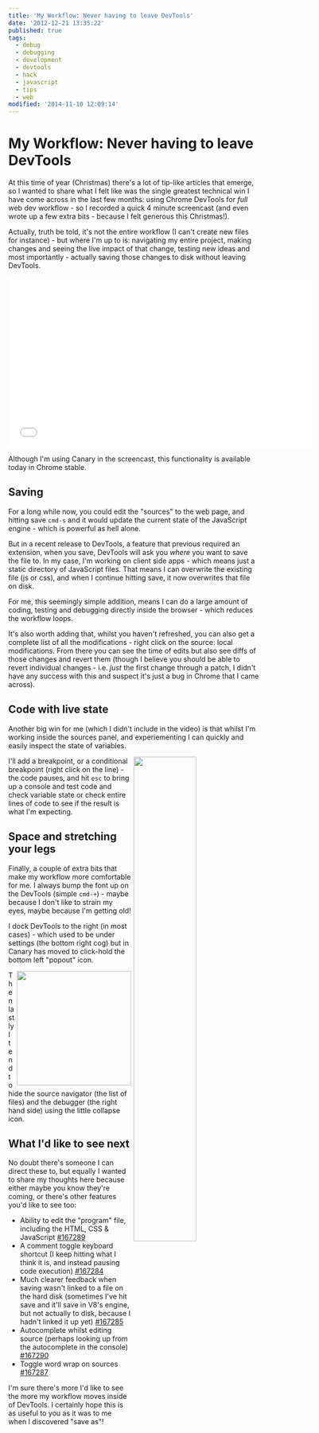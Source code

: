 ```yaml
---
title: 'My Workflow: Never having to leave DevTools'
date: '2012-12-21 13:35:22'
published: true
tags:
  - debug
  - debugging
  - development
  - devtools
  - hack
  - javascript
  - tips
  - web
modified: '2014-11-10 12:09:14'
---
```

# My Workflow: Never having to leave DevTools

At this time of year (Christmas) there's a lot of tip-like articles that emerge, so I wanted to share what I felt like was the single greatest technical win I have come across in the last few months: using Chrome DevTools for *full* web dev workflow - so I recorded a quick 4 minute screencast (and even wrote up a few extra bits - because I felt generous this Christmas!).

Actually, truth be told, it's not the entire workflow (I can't create new files for instance) - but where I'm up to is: navigating my entire project, making changes and seeing the live impact of that change, testing new ideas and most importantly - actually saving those changes to disk without leaving DevTools.

<iframe width="612" height="344" src="//www.youtube.com/embed/ura4ee4fjZs?rel=0" frameborder="0" allowfullscreen></iframe>

Although I'm using Canary in the screencast, this functionality is available today in Chrome stable.

## Saving

For a long while now, you could edit the "sources" to the web page, and hitting save `cmd-s` and it would update the current state of the JavaScript engine - which is powerful as hell alone.

But in a recent release to DevTools, a feature that previous required an extension, when you save, DevTools will ask you *where* you want to save the file to. In my case, I'm working on client side apps - which means just a static directory of JavaScript files. That means I can overwrite the existing file (js or css), and when I continue hitting save, it now overwrites that file on disk.

For me, this seemingly simple addition, means I can do a large amount of coding, testing and debugging directly inside the browser - which reduces the workflow loops.

It's also worth adding that, whilst you haven't refreshed, you can also get a complete list of all the modifications - right click on the source: local modifications. From there you can see the time of edits but also see diffs of those changes and revert them (though I believe you should be able to revert individual changes - i.e. *just* the first change through a patch, I didn't have any success with this and suspect it's just a bug in Chrome that I came across).

## Code with live state

Another big win for me (which I didn't include in the video) is that whilst I'm working inside the sources panel, and experiementing I can quickly and easily inspect the state of variables.

<img src="/images/devtools-conditional.png" style="float:right;margin-left: 5px; margin-bottom: 5px; width: 50%;">I'll add a breakpoint, or a conditional breakpoint (right click on the line) - the code pauses, and hit `esc` to bring up a console and test code and check variable state or check entire lines of code to see if the result is what I'm expecting.

## Space and stretching your legs

Finally, a couple of extra bits that make my workflow more comfortable for me. I always bump the font up on the DevTools (simple `cmd-+`) - maybe because I don't like to strain my eyes, maybe because I'm getting old!

I dock DevTools to the right (in most cases) - which used to be under settings (the bottom right cog) but in Canary has moved to click-hold the bottom left "popout" icon.

<img src="/images/devtools-hide-breaks.png" style="float:right;margin-left: 5px; margin-bottom: 5px; width: 230px;">
Then lastly I tend to hide the source navigator (the list of files) and the debugger (the right hand side) using the little collapse icon.

## What I'd like to see next

No doubt there's someone I can direct these to, but equally I wanted to share my thoughts here because either maybe you know they're coming, or there's other features you'd like to see too:

- Ability to edit the "program" file, including the HTML, CSS & JavaScript [#167289](https://code.google.com/p/chromium/issues/detail?id=167289)
- A comment toggle keyboard shortcut (I keep hitting what I think it is, and instead pausing code execution) [#167284](https://code.google.com/p/chromium/issues/detail?id=167284)
- Much clearer feedback when saving wasn't linked to a file on the hard disk (sometimes I've hit save and it'll save in V8's engine, but not actually to disk, because I hadn't linked it up yet) [#167285](https://code.google.com/p/chromium/issues/detail?id=167285)
- Autocomplete whilst editing source (perhaps looking up from the autocomplete in the console) [#167290](https://code.google.com/p/chromium/issues/detail?id=167290)
- Toggle word wrap on sources [#167287](https://code.google.com/p/chromium/issues/detail?id=167287)

I'm sure there's more I'd like to see the more my workflow moves inside of DevTools. I certainly hope this is as useful to you as it was to me when I discovered "save as"!
